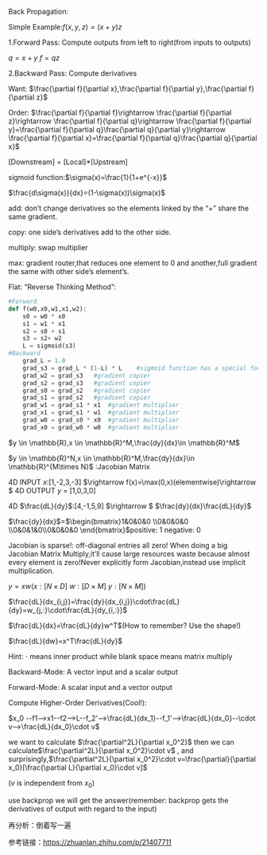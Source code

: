 Back Propagation:

Simple Example:$f(x,y,z)=(x+y)z$

1.Forward Pass: Compute outputs from left to right(from inputs to outputs)

$q=x+y$  $f=qz$

2.Backward Pass: Compute derivatives 

Want: $\frac{\partial f}{\partial x},\frac{\partial f}{\partial y},\frac{\partial f}{\partial z}$

Order: $\frac{\partial f}{\partial f}\rightarrow \frac{\partial f}{\partial z}\rightarrow \frac{\partial f}{\partial q}\rightarrow \frac{\partial f}{\partial y}=\frac{\partial f}{\partial q}\frac{\partial q}{\partial y}\rightarrow \frac{\partial f}{\partial x}=\frac{\partial f}{\partial q}\frac{\partial q}{\partial x}$

[Downstream] = [Local]*[Upstream]

sigmoid function:$\sigma(x)=\frac{1}{1+e^{-x}}$

$\frac{d\sigma(x)}{dx}=(1-\sigma(x))\sigma(x)$

add: don’t change derivatives so the elements linked by the “+” share the same gradient.

copy: one side’s derivatives add to the other side.

multiply: swap multiplier

max: gradient router,that reduces one element to $0$ and another,full gradient the same with other side’s element’s.

Flat: “Reverse Thinking Method”:

```python
#Forward
def f(w0,x0,w1,x1,w2):
    s0 = w0 * x0
    s1 = w1 * x1
    s2 = s0 + s1
    s3 = s2+ w2
    L = sigmoid(s3)
#Backward
	grad_L = 1.0
    grad_s3 = grad_L * (1-L) * L    #sigmoid function has a special form of derivatives
    grad_w2 = grad_s3	#gradient copier
    grad_s2 = grad_s3	#gradient copier
    grad_s0 = grad_s2	#gradient copier
    grad_s1 = grad_s2	#gradient copier
    grad_w1 = grad_s1 * x1	#gradient multiplier
    grad_x1 = grad_s1 * w1	#gradient multiplier
    grad_w0 = grad_s0 * x0	#gradient multiplier
    grad_x0 = grad_w0 * w0	#gradient multiplier
```

$y \in \mathbb{R},x \in \mathbb{R}^M,\frac{dy}{dx}\in \mathbb{R}^M$

$y \in \mathbb{R}^N,x \in \mathbb{R}^M,\frac{dy}{dx}\in \mathbb{R}^{M\times N}$ :Jacobian Matrix

4D INPUT $x$:[1,-2,3,-3]  $\rightarrow f(x)=\max(0,x)(elementwise)\rightarrow $  4D OUTPUT $y$ = [1,0,3,0]

4D $\frac{dL}{dy}$:[4,-1,5,9] $\rightarrow $ $\frac{dy}{dx}\frac{dL}{dy}$

$\frac{dy}{dx}$=$\begin{bmatrix}1&0&0&0 \\0&0&0&0 \\0&0&1&0\\0&0&0&0  \end{bmatrix}$positive: 1 negative: 0

Jacobian is sparse!: off-diagonal entries all zero! When doing a big Jacobian Matrix Multiply,it’ll cause large resources waste because almost every element is zero!Never explicitly form Jacobian,instead use implicit multiplication.

$y=xw$($x:[N\times D]$ $w:[D\times M]$  $y:[N \times M]$)

$\frac{dL}{dx_{i,j}}=\frac{dy}{dx_{i,j}}\cdot\frac{dL}{dy}=w_{j,:}\cdot\frac{dL}{dy_{i,:}}$

$\frac{dL}{dx}=\frac{dL}{dy}w^T$(How to remember? Use the shape!)

$\frac{dL}{dw}=x^T\frac{dL}{dy}$

Hint:     $\cdot$  means inner product while blank space means matrix multiply

Backward-Mode: A vector input and a scalar output

Forward-Mode: A scalar input and a vector output

Compute Higher-Order Derivatives(Cool!):

$x_0 --f1-->x1--f2-->L--f_2'-->\frac{dL}{dx_1}--f_1'-->\frac{dL}{dx_0}--\cdot v-->\frac{dL}{dx_0}\cdot v$

we want to calculate $\frac{\partial^2L}{\partial x_0^2}$  then we can calculate$\frac{\partial^2L}{\partial x_0^2}\cdot v$ ,  and surprisingly,$\frac{\partial^2L}{\partial x_0^2}\cdot v=\frac{\partial}{\partial x_0}[\frac{\partial L}{\partial x_0}\cdot v]$

($v$ is independent from $x_0$) 

use backprop we will get the answer(remember: backprop gets the derivatives of output with regard to the input)

再分析：倒着写一遍

参考链接：https://zhuanlan.zhihu.com/p/21407711

